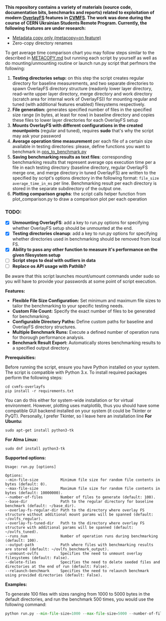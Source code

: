 **This repository contains a variety of materials (source code, documentation bits, benchmarks and reports) related to exploitation of modern [OverlayFS](https://docs.kernel.org/filesystems/overlayfs.html) features in [CVMFS](https://github.com/cvmfs/cvmfs). The work was done during the course of CERN Ukrainian Students Remote Program.
Currently, the following features are under research:**
- [Metadata copy only (metacopy=on feature)](https://github.com/YBelikov/cvmfs-overlayfs/blob/main/METACOPY.md)
- Zero-copy directory renames

To get average time comparison chart you may follow steps similar to the described in [METACOPY.md](https://github.com/YBelikov/cvmfs-overlayfs/blob/main/METACOPY.md) but running each script by yourself as well as do mounting/unmounting routine or launch run.py script that perfmors the following:
1. **Testing directories setup:** on this step the script creates regular directory for baseline measurements, and two separate directories to spawn OverlayFS directory structure (readonly lower layer directory, read-write upper layer directory, merge directory and work directory (scratch area for internal work of OverlayFS)) for mounting regular and tuned (with additional features enabled) filesystems respectively.   
2. **File generation:** generates specified number of files in the specified size range (in bytes, at least for now) in baseline directory and copies these files to lower layer directories for each OverlayFS setup
3. **Mounts OverlayFS with different configurations in the created mountpoints** (regular and tuned), requires **sudo** that's why the script may ask your password
4. **Average operation time measurement** per each file of a certain size available in testing directories: please, define functions you want to benchmark in [ops_to_benchmark.py](https://github.com/YBelikov/cvmfs-overlayfs/blob/improvements/benchmarks/ops_to_benchmark.py)
5. **Saving benchmarking results as text files**: corresponding benchmarking results that represent average ops execution time per a file in each testing directory (baseline directory, regular OverlayFS merge one, and merge directory in tuned OverlayFS) are written to the specified by script's options directory in the following format: ```file_size average_time_in_ms``` per line. Benchmarking result per each directory is stored in the separate subdirectory of the output one. 
6. **Plotting comparison graphs**: the script calls helper function from plot_comparison.py to draw a comparison plot per each operation

<h3>TODO:</h3>

- [x] **Unmounting OverlayFS**: add a key to run.py options for specifying whether OverlayFS setup should be unmounted at the end.
- [x] **Testing directories cleanup**: add a key to run.py options for specifying whether directories used in benchmarking should be removed from local FS.
- [x] **Ability to pass any other function to measure it's performance on the given filesystem setup**
- [ ] **Script steps to deal with outliers in data**
- [ ] **Replace os API usage with Pathlib?**

Be aware that this script launches mount/umount commands under sudo so you will have to provide your passwords at some point of script execution.

**Features:**
- **Flexible File Size Configuration:** Set minimum and maximum file sizes to tailor the benchmarking to your specific testing needs.
- **Custom File Count:** Specify the exact number of files to be generated for benchmarking.
- **Configurable Directory Paths:** Define custom paths for baseline and OverlayFS directory structures.
- **Multiple Benchmark Runs:** Execute a defined number of operation runs for thorough performance analysis.
- **Benchmark Result Export:** Automatically stores benchmarking results to a specified output directory.

**Prerequisities:**

Before running the script, ensure you have Python installed on your system. The script is compatible with Python 3.x.
To install required packages perform the following steps:
```
cd cvmfs-overlayfs
pip install -r requirements.txt
```
You can do this either for system-wide installation or for virtual environment.
However, plotting uses matplotlib, thus you should have some compatible GUI backend installed on your system (it could be Tkinter or PyQT). 
Personally, I prefer Tkinter, so I leave here an installation line
**For Ubuntu:**
```
sudo apt-get install python3-tk
```
**For Alma Linux:**
```
sudo dnf install python3-tk
```
**Supported options:**
```
Usage: run.py [options]

Options:
--min-file-size          Minimum file size for random file contents in bytes (default: 0).
--max-file-size          Maximum file size for random file contents in bytes (default: 10000000).
--number-of-files        Number of files to generate (default: 100).
--base-dir               Path to the regular directory for baseline benchmark (default: ~/base_dir).
--overlay-fs-regular-dir Path to the directory where overlay FS structure without additional mount params will be spanned (default: ~/ovlfs_regular).
--overlay-fs-tuned-dir   Path to the directory where overlay FS structure with additional params will be spanned (default: ~/ovlfs_tuned).
--runs_num               Number of operation runs during benchmarking (default: 100).
--output-path            Path where files with benchmarking results are stored (default: ~/ovlfs_benchmark_output).
--unmount-ovlfs          Specifies the need to unmount overlay filesystems (default: False).
--delete-files           Specifies the need to delete seeded files and directories at the end of run (default: False).
--relaunch-benchmark     Specifies the need to relaunch benchmark using provided directories (default: False).
```
**Examples:**

To generate 100 files with sizes ranging from 1000 to 5000 bytes in the default directories, and run the benchmark 500 times, you would use the following command:
```python
python run.py --min-file-size=1000 --max-file-size=5000 --number-of-files=100 --runs_num=500
```
